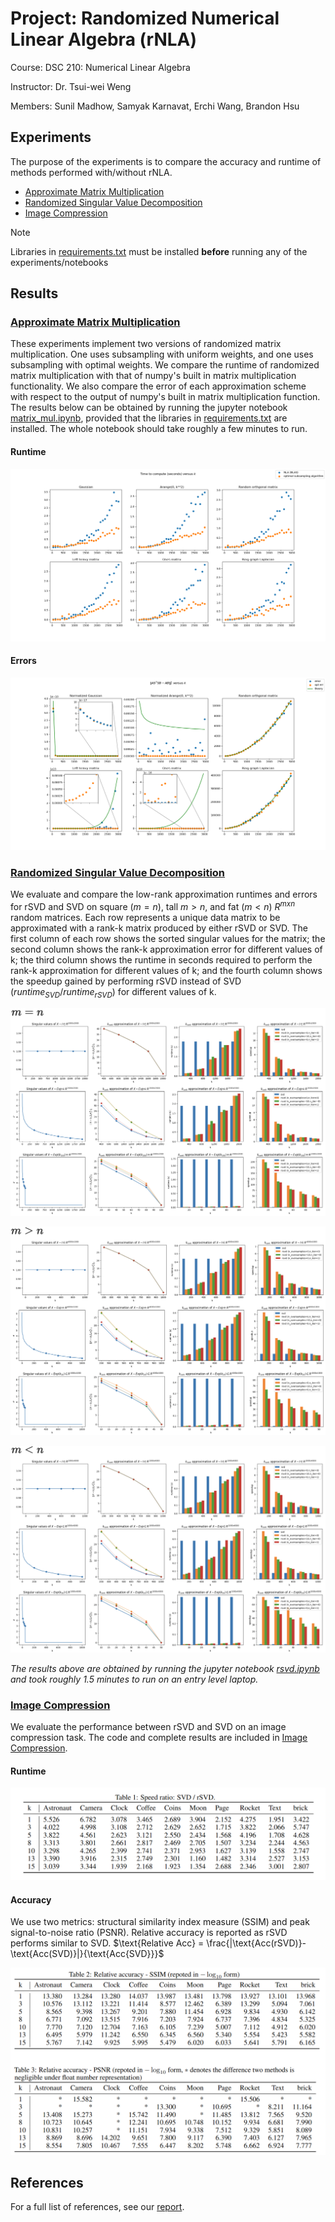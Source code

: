# Project: Randomized Numerical Linear Algebra (rNLA)

Course: DSC 210: Numerical Linear Algebra

Instructor: Dr. Tsui-wei Weng

Members: Sunil Madhow, Samyak Karnavat, Erchi Wang, Brandon Hsu

## Experiments

The purpose of the experiments is to compare the accuracy and runtime of methods performed with/without rNLA.

- [Approximate Matrix Multiplication](matrix_mul.ipynb)
- [Randomized Singular Value Decomposition](rsvd.ipynb)
- [Image Compression](ImageCompress.ipynb)

> [!NOTE]
> Libraries in [requirements.txt](requirements.txt) must be installed __before__ running any of the experiments/notebooks


## Results

### [Approximate Matrix Multiplication](matrix_mul.ipynb)

These experiments implement two versions of randomized matrix multiplication. One uses subsampling with uniform weights, and one uses subsampling with optimal weights. We compare the runtime of randomized matrix multiplication with that of numpy's built in matrix multiplication functionality. We also compare the error of each approximation scheme with respect to the output of numpy's built in matrix multiplication function. The results below can be obtained by running the jupyter notebook [matrix_mul.ipynb](matrix_mul.ipynb), provided that the libraries in [requirements.txt](requirements.txt) are installed. The whole notebook should take roughly a few minutes to run.

#### Runtime

![Mat mul runtimes](https://github.com/bhdsc/rNLA/blob/main/visualizations/exp1_times.png)

#### Errors

![Mat mul errors](https://github.com/bhdsc/rNLA/blob/main/visualizations/exp1_errors.png)


### [Randomized Singular Value Decomposition](rsvd.ipynb)

We evaluate and compare the low-rank approximation runtimes and errors for rSVD and SVD on square ($m=n$), tall $m>n$, and fat ($m<n$) $R^{mxn}$ random matrices. Each row represents a unique data matrix to be approximated with a rank-k matrix produced by either rSVD or SVD. The first column of each row shows the sorted singular values for the matrix; the second column shows the rank-k approximation error for different values of k; the third column shows the runtime in seconds required to perform the rank-k approximation for different values of k; and the fourth column shows the speedup gained by performing rSVD instead of SVD ($runtime_{SVD} / runtime_{rSVD}$) for different values of k.

![m=n](https://github.com/bhdsc/rNLA/blob/main/visualizations/exp2_m=n.png)

![m>n](https://github.com/bhdsc/rNLA/blob/main/visualizations/exp2_m>n.png)

![m<n](https://github.com/bhdsc/rNLA/blob/main/visualizations/exp2_m<n.png)

_The results above are obtained by running the jupyter notebook [rsvd.ipynb](rsvd.ipynb) and took roughly 1.5 minutes to run on an entry level laptop._

### [Image Compression](ImageCompress.ipynb)

We evaluate the performance between rSVD and SVD on an image compression task. The code and complete results are included in [Image Compression](ImageCompress.ipynb).

#### Runtime

![Img_compress runtimes](https://github.com/bhdsc/rNLA/blob/main/visualizations/exp3_time.png)

#### Accuracy

We use two metrics: structural similarity index measure (SSIM) and peak signal-to-noise ratio (PSNR). Relative accuracy is reported as rSVD performs similar to SVD. 
$`\text{Relative Acc} = \frac{|\text{Acc(rSVD)}-\text{Acc(SVD)}|}{\text{Acc{SVD}}}`$

![Img_compress accuracies](https://github.com/bhdsc/rNLA/blob/main/visualizations/exp3_acc.png)

## References

For a full list of references, see our [report](README.md).
